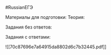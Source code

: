 #RussianЕГЭ 

Материалы для подготовки:
	Теория:




Задания без ответов:





Задания с ответами:

![[70c87696e7a64915da8802d6c7b32445.pdf]]







